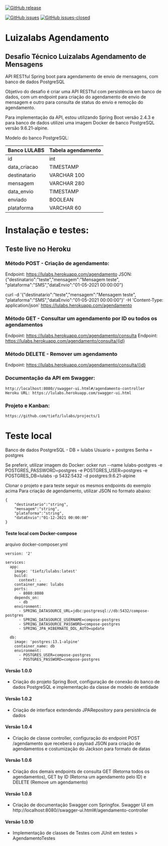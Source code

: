 [![GitHub release](https://img.shields.io/github/release/tiefz/lulabs.svg)](https://GitHub.com/tiefz/lulabs/releases/)

[![GitHub issues](https://img.shields.io/github/issues/tiefz/calculadhora.svg)](https://GitHub.com/tiefz/lulabs/issues/) [![GitHub issues-closed](https://img.shields.io/github/issues-closed/tiefz/lulabs.svg)](https://GitHub.com/tiefz/lulabs/issues?q=is%3Aissue+is%3Aclosed)


# Luizalabs Agendamento
## Desafio Técnico Luizalabs Agendamento de Mensagens
API RESTful Spring boot para agendamento de envio de mensagens, com banco de dados PostgreSQL

Objetivo do desafio é criar uma API RESTful com persistência em banco de dados, com um endpoint para criação do agendamento de envio de mensagem e outro para consulta de status do envio e remoção do agendamento.

Para implementação da API, estou utilizando Spring Boot versão 2.4.3 e para banco de dados utilizei uma imagem Docker de banco PostgreSQL versão 9.6.21-alpine.

Modelo do banco PostgreSQL:

Banco LULABS  |  Tabela agendamento
------------- | --------------------
id | int 
data_criacao | TIMESTAMP 
destinatario | VARCHAR 100
mensagem | VARCHAR 280
data_envio | TIMESTAMP
enviado | BOOLEAN
plataforma | VARCHAR 60






# Instalação e testes:

## Teste live no Heroku

### Método POST - Criação de agendamento:

Endpoint: https://lulabs.herokuapp.com/agendamento
JSON: {"destinatario":"teste","mensagem":"Mensagem teste", "plataforma":"SMS","dataEnvio":"01-05-2021 00:00:00"}

curl -d '{"destinatario":"teste","mensagem":"Mensagem teste", "plataforma":"SMS","dataEnvio":"01-05-2021 00:00:00"}' -H 'Content-Type: application/json' https://lulabs.herokuapp.com/agendamento

### Método GET - Consultar um agendamento por ID ou todos os agendamentos 

Endpoint: https://lulabs.herokuapp.com/agendamento/consulta 
Endpoint: https://lulabs.herokuapp.com/agendamento/consulta/{id}

### Método DELETE - Remover um agendamento

Endpoint: https://lulabs.herokuapp.com/agendamento/consulta/{id}

### Documentação da API em Swagger:
    http://localhost:8080//swagger-ui.html#/agendamento-controller
    Heroku URL: https://lulabs.herokuapp.com/swagger-ui.html

### Projeto e Kanban:
    https://github.com/tiefz/lulabs/projects/1


# Teste local

Banco de dados PostgreSQL - 
DB = lulabs 
Usuario = postgres
Senha = postgres

Se preferir, utilizar imagem do Docker: ocker run --name lulabs-postgres -e POSTGRES_PASSWORD=postgres -e POSTGRES_USER=postgres -e POSTGRES_DB=lulabs -p 5432:5432 -d postgres:9.6.21-alpine

Clonar o projeto e para teste seguir os mesmos endpoints do exemplo acima
Para criação de agendamento, utilizar JSON no formato abaixo:

```
{
    "destinatario":"string",
    "mensagem":"string", 
    "plataforma":"string",
    "dataEnvio":"01-12-2021 00:00:00"
}
```

#### Teste local com Docker-compose

arquivo docker-composer.yml

```
version: '2'

services:
  app:
    image: 'tiefz/lulabs:latest'
    build:
      context: .
    container_name: lulabs
    ports:
      - 8080:8080
    depends_on:
      - db
    environment:
      - SPRING_DATASOURCE_URL=jdbc:postgresql://db:5432/compose-postgres
      - SPRING_DATASOURCE_USERNAME=compose-postgres
      - SPRING_DATASOURCE_PASSWORD=compose-postgres
      - SPRING_JPA_HIBERNATE_DDL_AUTO=update
          
  db:
    image: 'postgres:13.1-alpine'
    container_name: db
    environment:
      - POSTGRES_USER=compose-postgres
      - POSTGRES_PASSWORD=compose-postgres
```





#### Versão 1.0.0
- Criação do projeto Spring Boot, configuração de conexão do banco de dados PostgreSQL e implementação da classe de modelo de entidade

#### Versão 1.0.2
- Criação de interface extendendo JPARepository para persistência de dados

#### Versão 1.0.4
- Criação de classe controller, configuração do endpoint POST /agendamento que receberá o payload JSON para criação de agendamentos e costumização do Jackson para formato de datas

#### Versão 1.0.6
- Criação dos demais endpoints de consulta GET (Retorna todos os agendamentos), GET by ID (Retorna um agendamento pelo ID) e DELETE (Remove um agendamento)

#### Versão 1.0.8
- Criação de documentação Swagger com Springfox. Swagger UI em http://localhost:8080//swagger-ui.html#/agendamento-controller

#### Versão 1.0.10
- Implementação de classes de Testes com JUnit em testes > AgendamentoTestes